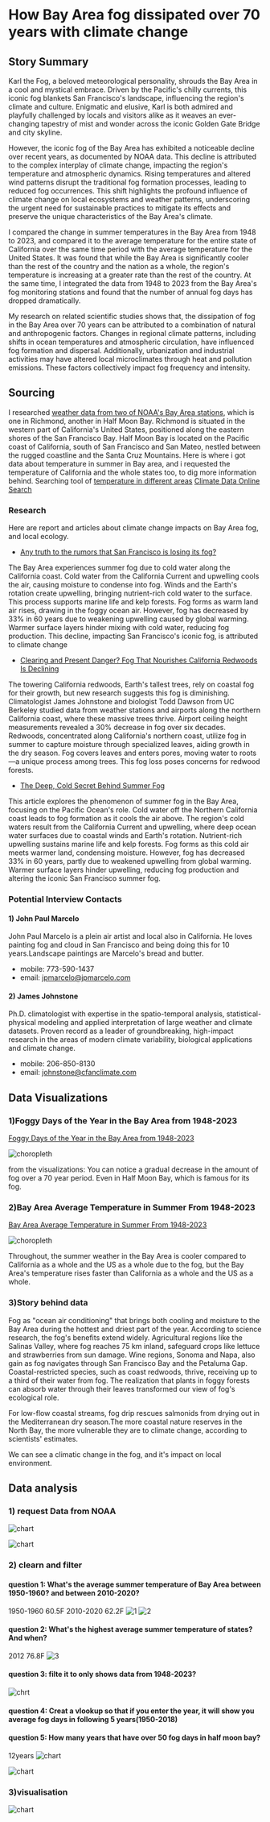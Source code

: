 # How Bay Area fog dissipated over 70 years with climate change
## Story Summary 
Karl the Fog, a beloved meteorological personality, shrouds the Bay Area in a cool and mystical embrace. Driven by the Pacific's chilly currents, this iconic fog blankets San Francisco's landscape, influencing the region's climate and culture. Enigmatic and elusive, Karl is both admired and playfully challenged by locals and visitors alike as it weaves an ever-changing tapestry of mist and wonder across the iconic Golden Gate Bridge and city skyline.

However, the iconic fog of the Bay Area has exhibited a noticeable decline over recent years, as documented by NOAA data. This decline is attributed to the complex interplay of climate change, impacting the region's temperature and atmospheric dynamics. Rising temperatures and altered wind patterns disrupt the traditional fog formation processes, leading to reduced fog occurrences. This shift highlights the profound influence of climate change on local ecosystems and weather patterns, underscoring the urgent need for sustainable practices to mitigate its effects and preserve the unique characteristics of the Bay Area's climate.

I compared the change in summer temperatures in the Bay Area from 1948 to 2023, and compared it to the average temperature for the entire state of California over the same time period with the average temperature for the United States. It was found that while the Bay Area is significantly cooler than the rest of the country and the nation as a whole, the region's temperature is increasing at a greater rate than the rest of the country. At the same time, I integrated the data from 1948 to 2023 from the Bay Area's fog monitoring stations and found that the number of annual fog days has dropped dramatically.

My research on related scientific studies shows that, the dissipation of fog in the Bay Area over 70 years can be attributed to a combination of natural and anthropogenic factors. Changes in regional climate patterns, including shifts in ocean temperatures and atmospheric circulation, have influenced fog formation and dispersal. Additionally, urbanization and industrial activities may have altered local microclimates through heat and pollution emissions. These factors collectively impact fog frequency and intensity. 

## Sourcing
I researched [weather data from two of NOAA's Bay Area stations](https://www.ncei.noaa.gov/access/monitoring/monthly-report/), which is one in Richmond, another in Half Moon Bay. Richmond is situated in the western part of California's United States, positioned along the eastern shores of the San Francisco Bay. Half Moon Bay is located on the Pacific coast of California, south of San Francisco and San Mateo, nestled between the rugged coastline and the Santa Cruz Mountains.
Here is where i got data about temperature in summer in Bay area, and i requested the temperature of California and the whole states too, to dig more information behind. 
Searching tool of [temperature in different areas](https://www.ncei.noaa.gov/access/search/dataset-search?text=)
[Climate Data Online Search](https://www.ncei.noaa.gov/cdo-web/search?datasetid=NORMAL_MLY)

### Research
Here are report and articles about climate change impacts on Bay Area fog, and local ecology.
  * [Any truth to the rumors that San Francisco is losing its fog?](https://www.sfgate.com/local/article/karl-the-fog-17752046.php)

The Bay Area experiences summer fog due to cold water along the California coast. Cold water from the California Current and upwelling cools the air, causing moisture to condense into fog. Winds and the Earth's rotation create upwelling, bringing nutrient-rich cold water to the surface. This process supports marine life and kelp forests. Fog forms as warm land air rises, drawing in the foggy ocean air. However, fog has decreased by 33% in 60 years due to weakening upwelling caused by global warming. Warmer surface layers hinder mixing with cold water, reducing fog production. This decline, impacting San Francisco's iconic fog, is attributed to climate change
  * [Clearing and Present Danger? Fog That Nourishes California Redwoods Is Declining](https://www.scientificamerican.com/article/fog-that-nourishes-california-redwoods-declining/)

The towering California redwoods, Earth's tallest trees, rely on coastal fog for their growth, but new research suggests this fog is diminishing. Climatologist James Johnstone and biologist Todd Dawson from UC Berkeley studied data from weather stations and airports along the northern California coast, where these massive trees thrive. Airport ceiling height measurements revealed a 30% decrease in fog over six decades. Redwoods, concentrated along California's northern coast, utilize fog in summer to capture moisture through specialized leaves, aiding growth in the dry season. Fog covers leaves and enters pores, moving water to roots—a unique process among trees. This fog loss poses concerns for redwood forests.
  * [The Deep, Cold Secret Behind Summer Fog](https://www.kqed.org/quest/22340/the-deep-cold-secret-behind-summer-fog)

This article explores the phenomenon of summer fog in the Bay Area, focusing on the Pacific Ocean's role. Cold water off the Northern California coast leads to fog formation as it cools the air above. The region's cold waters result from the California Current and upwelling, where deep ocean water surfaces due to coastal winds and Earth's rotation. Nutrient-rich upwelling sustains marine life and kelp forests. Fog forms as this cold air meets warmer land, condensing moisture. However, fog has decreased 33% in 60 years, partly due to weakened upwelling from global warming. Warmer surface layers hinder upwelling, reducing fog production and altering the iconic San Francisco summer fog.

### Potential Interview Contacts
#### 1) John Paul Marcelo
 
John Paul Marcelo is a plein air artist and local also in California. He loves painting fog and cloud in San Francisco and being doing this for 10 years.Landscape paintings are Marcelo's bread and butter.
  * mobile:‭ 773-590-1437
  * email: jpmarcelo@jpmarcelo.com

#### 2) James Johnstone
Ph.D. climatologist with expertise in the spatio-temporal analysis, statistical-physical modeling and applied interpretation of large weather and climate datasets. Proven record as a leader of groundbreaking, high-impact research in the areas of modern climate variability, biological applications and climate change.
* mobile: 206-850-8130
* email: johnstone@cfanclimate.com

## Data Visualizations

### 1)Foggy Days of the Year in the Bay Area from 1948-2023 
[Foggy Days of the Year in the Bay Area from 1948-2023](https://datawrapper.dwcdn.net/JOiEz/2/)

![choropleth](https://github.com/shanshanlai16/Final_Project_Shanshan/blob/main/JOiEz-foggy-days-of-the-year-in-the-bay-area-from-1948-2023.png?raw=true)<br>

from the visualizations: You can notice a gradual decrease in the amount of fog over a 70 year period. Even in Half Moon Bay, which is famous for its fog.

### 2)Bay Area Average Temperature in Summer From 1948-2023
[Bay Area Average Temperature in Summer From 1948-2023](https://datawrapper.dwcdn.net/Gtw97/2/)

![choropleth](https://github.com/shanshanlai16/Final_Project_Shanshan/blob/main/Gtw97-bay-area-average-temperature-in-summer-from-1948-2023-2.png?raw=true)<br>

Throughout, the summer weather in the Bay Area is cooler compared to California as a whole and the US as a whole due to the fog, but the Bay Area's temperature rises faster than California as a whole and the US as a whole.

### 3)Story behind data

Fog as "ocean air conditioning" that brings both cooling and moisture to the Bay Area during the hottest and driest part of the year.
According to science research, the fog's benefits extend widely. Agricultural regions like the Salinas Valley, where fog reaches 75 km inland, safeguard crops like lettuce and strawberries from sun damage. Wine regions, Sonoma and Napa, also gain as fog navigates through San Francisco Bay and the Petaluma Gap. Coastal-restricted species, such as coast redwoods, thrive, receiving up to a third of their water from fog. The realization that plants in foggy forests can absorb water through their leaves transformed our view of fog's ecological role. 

For low-flow coastal streams, fog drip rescues salmonids from drying out in the Mediterranean dry season.The more coastal nature reserves in the North Bay, the more vulnerable they are to climate change, according to scientists' estimates.

We can see a climatic change in the fog, and it's impact on local environment.
<br>

## Data analysis

### 1) request Data from NOAA
![chart](https://github.com/shanshanlai16/Final_Project_Shanshan/blob/main/Screenshot%202023-08-10%20at%2009.44.56.png?raw=true)

![chart](https://github.com/shanshanlai16/Final_Project_Shanshan/blob/main/Screenshot%202023-08-10%20at%2009.44.49.png?raw=true)

### 2) clearn and filter
#### question 1: What's the average summer temperature of Bay Area between 1950-1960? and between 2010-2020?
1950-1960 60.5F 2010-2020 62.2F
![1](https://github.com/shanshanlai16/Final_Project_Shanshan/blob/main/Screenshot%202023-08-11%20at%2021.09.30.png?raw=true)
![2](https://github.com/shanshanlai16/Final_Project_Shanshan/blob/main/Screenshot%202023-08-11%20at%2021.36.12.png?raw=true)
#### question 2: What's the highest average summer temperature of states? And when? 
2012 76.8F
![3](https://github.com/shanshanlai16/Final_Project_Shanshan/blob/main/Screenshot%202023-08-11%20at%2021.43.42.png?raw=true)

#### question 3: filte it to only shows data from 1948-2023? 
![chrt](https://github.com/shanshanlai16/Final_Project_Shanshan/blob/main/Screenshot%202023-08-10%20at%2009.41.42.png?raw=true)
#### question 4: Creat a vlookup so that if you enter the year, it will show you average fog days in following 5 years(1950-2018)
#### question 5: How many years that have over 50 fog days in half moon bay?
12years
![chart](https://github.com/shanshanlai16/Final_Project_Shanshan/blob/main/Screenshot%202023-08-10%20at%2009.42.11.png?raw=true)



![chart](https://github.com/shanshanlai16/Final_Project_Shanshan/blob/main/Screenshot%202023-08-10%20at%2009.24.37.png?raw=true)

### 3)visualisation 

![chart](https://github.com/shanshanlai16/Final_Project_Shanshan/blob/main/Screenshot%202023-08-10%20at%2009.53.36.png?raw=true)










